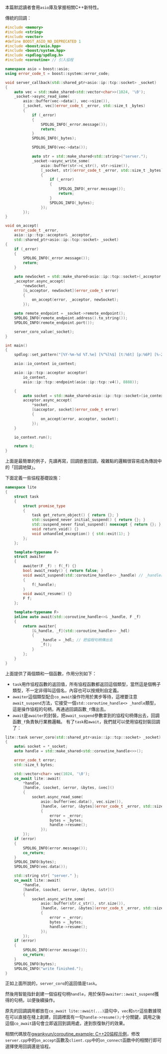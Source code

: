 本篇默認讀者會用`asio`庫及掌握相關C++新特性。

傳統的回調：

``` C++
#include <memory>
#include <string>
#include <vector>
#define BOOST_ASIO_NO_DEPRECATED 1
#include <boost/asio.hpp>
#include <boost/system.hpp>
#include <spdlog/spdlog.h>
#include <coroutine> // 引入協程

namespace asio = boost::asio;
using error_code_t = boost::system::error_code;

void server_callback(std::shared_ptr<asio::ip::tcp::socket> _socket)
{
    auto vec = std::make_shared<std::vector<char>>(1024, '\0');
    _socket->async_read_some(
        asio::buffer(vec->data(), vec->size()),
        [_socket, vec](error_code_t _error, std::size_t _bytes)
        {
            if (_error)
            {
                SPDLOG_INFO(_error.message());
                return;
            }
            SPDLOG_INFO(_bytes);

            SPDLOG_INFO(vec->data());

            auto str = std::make_shared<std::string>("server.");
            _socket->async_write_some(
                asio::buffer(str->c_str(), str->size()),
                [_socket, str](error_code_t _error, std::size_t _bytes)
                {
                    if (_error)
                    {
                        SPDLOG_INFO(_error.message());
                        return;
                    }
                    SPDLOG_INFO(_bytes);
                });
        });
}

void on_accept(
    error_code_t _error,
    asio::ip::tcp::acceptor& _acceptor,
    std::shared_ptr<asio::ip::tcp::socket> _socket)
{
    if (_error)
    {
        SPDLOG_INFO(_error.message());
        return;
    }

    auto newSocket = std::make_shared<asio::ip::tcp::socket>(_acceptor.get_executor());
    _acceptor.async_accept(
        *newSocket,
        [&_acceptor, newSocket](error_code_t error)
        {
            on_accept(error, _acceptor, newSocket);
        });

    auto remote_endpoint = _socket->remote_endpoint();
    SPDLOG_INFO(remote_endpoint.address().to_string());
    SPDLOG_INFO(remote_endpoint.port());

    server_coro_value(_socket);
}

int main()
{
    spdlog::set_pattern("[%Y-%m-%d %T.%e] [%^%l%$] [t:%6t] [p:%6P] [%-20!!:%4#] %v");

    asio::io_context io_context;

    asio::ip::tcp::acceptor acceptor(
        io_context,
        asio::ip::tcp::endpoint(asio::ip::tcp::v4(), 8888));

    {
        auto socket = std::make_shared<asio::ip::tcp::socket>(io_context);
        acceptor.async_accept(
            *socket,
            [&acceptor, socket](error_code_t error)
            {
                on_accept(error, acceptor, socket);
            });
    }

    io_context.run();

    return 0;
}
```
上面是最簡單的例子，先讀再寫，回調嵌套回調，複雜點的邏輯很容易成為傳說中的「回調地獄」。

下面定義一些協程基礎設施：

``` C++
namespace lite
{
    struct task
    {
        struct promise_type
        {
            task get_return_object() { return {}; }
            std::suspend_never initial_suspend() { return {}; }
            std::suspend_never final_suspend() noexcept { return {}; }
            void return_void() {}
            void unhandled_exception() { std::exit(1); }
        };
    };

    template<typename F>
    struct awaiter
    {
        awaiter(F _f) : f(_f) {}
        bool await_ready() { return false; }
        void await_suspend(std::coroutine_handle<> _handle) // _handle為傳入的協程句柄
        {
            f(_handle);
        }
        void await_resume() {}
        F f;
    };

    template<typename F>
    inline auto await(std::coroutine_handle<>& _handle, F _f)
    {
        return awaiter{
            [&_handle, _f](std::coroutine_handle<> _hdl)
            {
                _handle = _hdl; // 把協程句柄傳出去
                _f();
            }
        };
    }
}
```
上面提供了兩個類和一個函數，作用分別如下：

- `task`用作協程函數的返回值，所有協程函數都返回這個類型，當然這是個鴨子類型，不一定非得叫這個名，內容也可以按規則自定義。
- `awaiter`這個類型配合`co_await`操作符用於異步等待，這裡要注意`await_suspend`方法，它接受一個`std::coroutine_handle<> _handle`類型，這是操作協程的句柄，再通過回調函數`_f`傳出去。
- `await`是`awaiter`的封裝，把`await_suspend`參數拿到的協程句柄傳出去，回調函數`_f`負責執行業務邏輯。
  有了`task`和`await`，我們就可以使用協程封裝回調了：

``` C++
lite::task server_coro(std::shared_ptr<asio::ip::tcp::socket> _socket)
{
    auto& socket = *_socket;
    auto handle = std::make_shared<std::coroutine_handle<>>();

    error_code_t error;
    std::size_t bytes;

    std::vector<char> vec(1024, '\0');
    co_await lite::await(
        *handle,
        [handle, &socket, &error, &bytes, &vec]()
        {
            socket.async_read_some(
                asio::buffer(vec.data(), vec.size()),
                [handle, &error, &bytes](error_code_t _error, std::size_t _bytes)
                {
                    error = _error;
                    bytes = _bytes;
                    handle->resume();
                });
        });
    if (error)
    {
        SPDLOG_INFO(error.message());
        co_return;
    }
    SPDLOG_INFO(bytes);
    SPDLOG_INFO(vec.data());

    std::string str{ "server." };
    co_await lite::await(
        *handle,
        [handle, &socket, &error, &bytes, &str]()
        {
            socket.async_write_some(
                asio::buffer(str.c_str(), str.size()),
                [handle, &error, &bytes](error_code_t _error, std::size_t _bytes)
                {
                    error = _error;
                    bytes = _bytes;
                    handle->resume();
                });
        });
    if (error)
    {
        SPDLOG_INFO(error.message());
        co_return;
    }
    SPDLOG_INFO(bytes);
    SPDLOG_INFO("write finished.");
}
```
正如上面所說的，`server_coro`的返回值是`task`。

然後用智能指針創建一個協程句柄`handle`，用於保存`awaiter::await_suspend`獲得的句柄，以便後續操作。

原先的回調調用都放在`co_await lite::await(...)`語句中，`vec`和`str`這些數據現在可以直接在棧上創建，回調裡面有一句`handle->resume();`十分關鍵，調用之後這個`co_await`語句會立即返回到調用處，達到恢復執行的效果。

相關代碼放在[gwankyun/coroutine_example: C++20協程示例](https://github.com/gwankyun/coroutine_example)，修改`server.cpp`中的`on_accept`函數及`client.cpp`中的`on_connect`函数中的相關行即可選擇使用回調還是協程。